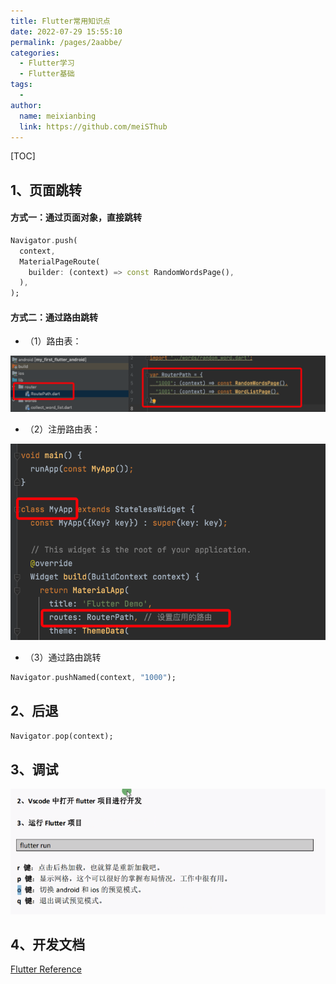 ```yaml
---
title: Flutter常用知识点
date: 2022-07-29 15:55:10
permalink: /pages/2aabbe/
categories:
  - Flutter学习
  - Flutter基础
tags:
  - 
author: 
  name: meixianbing
  link: https://github.com/meiSThub
---
```

[TOC]



## 1、页面跳转

#### 方式一：通过页面对象，直接跳转

```dart
Navigator.push(
  context,
  MaterialPageRoute(
    builder: (context) => const RandomWordsPage(),
  ),
);
```

#### 方式二：通过路由跳转

* （1）路由表：

![image-20220804093410006](https://raw.githubusercontent.com/meiSThub/BlogImage/master/2022image-20220804093410006.png)

* （2）注册路由表：

![image-20220804093339153](https://raw.githubusercontent.com/meiSThub/BlogImage/master/2022image-20220804093339153.png)

* （3）通过路由跳转

```dart
Navigator.pushNamed(context, "1000");
```



## 2、后退

```dart
Navigator.pop(context);
```



## 3、调试

![image-20220805172439896](https://raw.githubusercontent.com/meiSThub/BlogImage/master/2022image-20220805172439896.png)

## 4、开发文档

[Flutter Reference](https://api.flutter-io.cn/objcdoc/index.html)

